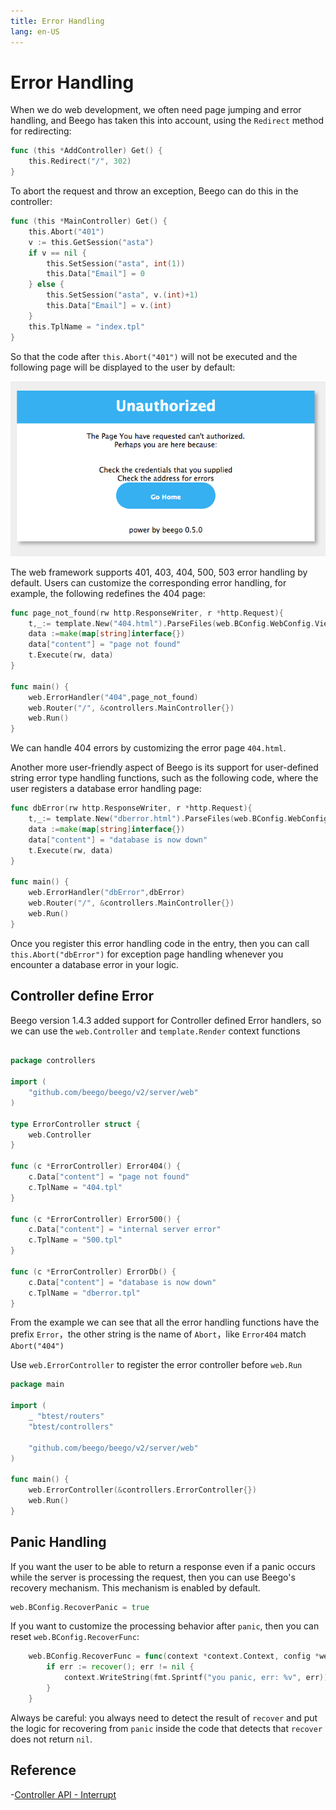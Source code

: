 ```yaml
---
title: Error Handling
lang: en-US
---
```


# Error Handling

When we do web development, we often need page jumping and error handling, and Beego has taken this into account, using the `Redirect` method for redirecting:

```go
func (this *AddController) Get() {
	this.Redirect("/", 302)
}
```

To abort the request and throw an exception, Beego can do this in the controller:

```go
func (this *MainController) Get() {
	this.Abort("401")
	v := this.GetSession("asta")
	if v == nil {
		this.SetSession("asta", int(1))
		this.Data["Email"] = 0
	} else {
		this.SetSession("asta", v.(int)+1)
		this.Data["Email"] = v.(int)
	}
	this.TplName = "index.tpl"
}
```

So that the code after `this.Abort("401")` will not be executed and the following page will be displayed to the user by default:

![](img/401.png)

The web framework supports 401, 403, 404, 500, 503 error handling by default. Users can customize the corresponding error handling, for example, the following redefines the 404 page:

```go
func page_not_found(rw http.ResponseWriter, r *http.Request){
	t,_:= template.New("404.html").ParseFiles(web.BConfig.WebConfig.ViewsPath+"/404.html")
	data :=make(map[string]interface{})
	data["content"] = "page not found"
	t.Execute(rw, data)
}

func main() {
	web.ErrorHandler("404",page_not_found)
	web.Router("/", &controllers.MainController{})
	web.Run()
}
```

We can handle 404 errors by customizing the error page `404.html`.

Another more user-friendly aspect of Beego is its support for user-defined string error type handling functions, such as the following code, where the user registers a database error handling page:

```go
func dbError(rw http.ResponseWriter, r *http.Request){
	t,_:= template.New("dberror.html").ParseFiles(web.BConfig.WebConfig.ViewsPath+"/dberror.html")
	data :=make(map[string]interface{})
	data["content"] = "database is now down"
	t.Execute(rw, data)
}

func main() {
	web.ErrorHandler("dbError",dbError)
	web.Router("/", &controllers.MainController{})
	web.Run()
}
```

Once you register this error handling code in the entry, then you can call `this.Abort("dbError")` for exception page handling whenever you encounter a database error in your logic.

## Controller define Error
Beego version 1.4.3 added support for Controller defined Error handlers, so we can use the `web.Controller` and `template.Render` context functions

```go

package controllers

import (
	"github.com/beego/beego/v2/server/web"
)

type ErrorController struct {
	web.Controller
}

func (c *ErrorController) Error404() {
	c.Data["content"] = "page not found"
	c.TplName = "404.tpl"
}

func (c *ErrorController) Error500() {
	c.Data["content"] = "internal server error"
	c.TplName = "500.tpl"
}

func (c *ErrorController) ErrorDb() {
	c.Data["content"] = "database is now down"
	c.TplName = "dberror.tpl"
}
```
From the example we can see that all the error handling functions have the prefix `Error`，the other string is the name of `Abort`，like `Error404` match `Abort("404")`

Use `web.ErrorController` to register the error controller before `web.Run`

```go
package main

import (
	_ "btest/routers"
	"btest/controllers"

	"github.com/beego/beego/v2/server/web"
)

func main() {
	web.ErrorController(&controllers.ErrorController{})
	web.Run()
}

```


## Panic Handling

If you want the user to be able to return a response even if a panic occurs while the server is processing the request, then you can use Beego's recovery mechanism. This mechanism is enabled by default.

```go
web.BConfig.RecoverPanic = true
```

If you want to customize the processing behavior after `panic`, then you can reset `web.BConfig.RecoverFunc`:

```go
	web.BConfig.RecoverFunc = func(context *context.Context, config *web.Config) {
		if err := recover(); err != nil {
			context.WriteString(fmt.Sprintf("you panic, err: %v", err))
		}
	}
```

Always be careful: you always need to detect the result of `recover` and put the logic for recovering from `panic` inside the code that detects that `recover` does not return `nil`.

## Reference

-[Controller API - Interrupt](../router/ctrl_style/controller.md)

